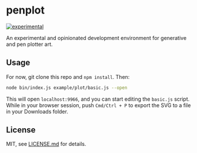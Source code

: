 # penplot

[![experimental](http://badges.github.io/stability-badges/dist/experimental.svg)](http://github.com/badges/stability-badges)

An experimental and opinionated development environment for generative and pen plotter art. 

## Usage

For now, git clone this repo and `npm install`. Then:

```sh
node bin/index.js example/plot/basic.js --open
```

This will open `localhost:9966`, and you can start editing the `basic.js` script. While in your browser session, push `Cmd/Ctrl + P` to export the SVG to a file in your Downloads folder.


## License

MIT, see [LICENSE.md](http://github.com/mattdesl/penplot/blob/master/LICENSE.md) for details.
